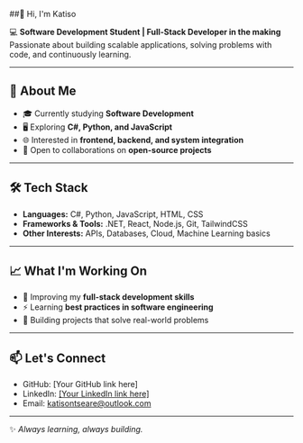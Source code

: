 ##👋 Hi, I'm Katiso  

💻 **Software Development Student | Full-Stack Developer in the making**  
Passionate about building scalable applications, solving problems with code, and continuously learning.  

---

## 🚀 About Me
- 🎓 Currently studying **Software Development**  
- 🖥️ Exploring **C#, Python, and JavaScript**  
- 🌐 Interested in **frontend, backend, and system integration**  
- 🤝 Open to collaborations on **open-source projects**  

---

## 🛠️ Tech Stack
- **Languages:** C#, Python, JavaScript, HTML, CSS  
- **Frameworks & Tools:** .NET, React, Node.js, Git, TailwindCSS  
- **Other Interests:** APIs, Databases, Cloud, Machine Learning basics  

---

## 📈 What I'm Working On
- 🌱 Improving my **full-stack development skills**  
- ⚡ Learning **best practices in software engineering**  
- 🔨 Building projects that solve real-world problems  

---

## 📫 Let's Connect
- GitHub: [Your GitHub link here]  
- LinkedIn: [[Your LinkedIn link here]](https://github.com/KatisoNtseare)  
- Email: katisontseare@outlook.com

---
✨ *Always learning, always building.*  

